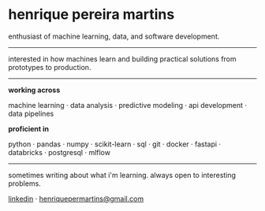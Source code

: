 # henrique pereira martins

enthusiast of machine learning, data, and software development.

---

interested in how machines learn and building practical solutions from prototypes to production.

---

**working across**

machine learning · data analysis · predictive modeling · api development · data pipelines

**proficient in**

python · pandas · numpy · scikit-learn · sql · git · docker · fastapi · databricks · postgresql · mlflow

---

sometimes writing about what i'm learning. always open to interesting problems.

[linkedin](https://linkedin.com/in/henriquepereiramartins) · henriquepermartins@gmail.com
